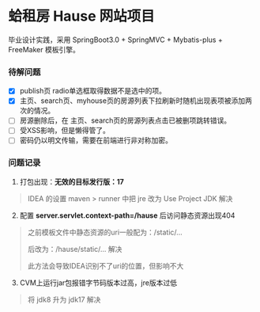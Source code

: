 # 蛤租房 Hause 网站项目
毕业设计实践，采用 SpringBoot3.0 + SpringMVC + Mybatis-plus + FreeMaker 模板引擎。

### 待解问题
- [X] publish页 radio单选框取得数据不是选中的项。
- [X] 主页、search页、myhouse页的房源列表下拉刷新时随机出现表项被添加两次的情况。
- [ ] 房源删除后，在 主页、search页的房源列表点击已被删项跳转错误。
- [ ] 受XSS影响，但是懒得管了。
- [ ] 密码仍以明文传输，需要在前端进行非对称加密。

### 问题记录
1. 打包出现：**无效的目标发行版：17**
> IDEA 的设置 maven > runner 中把 jre 改为 Use Project JDK 解决
2. 配置 **server.servlet.context-path=/hause** 后访问静态资源出现404
> 之前模板文件中静态资源的uri一般配为：/static/...
> 
> 后改为：/hause/static/...  解决
> 
> 此方法会导致IDEA识别不了uri的位置，但影响不大
3. CVM上运行jar包报错字节码版本过高，jre版本过低
> 将 jdk8 升为 jdk17 解决

